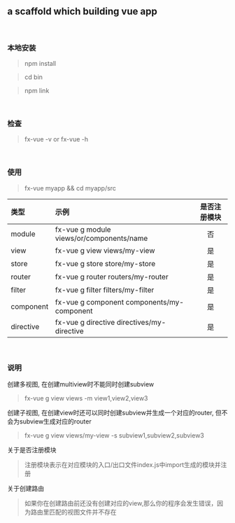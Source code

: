 ## a scaffold which building vue app

<br/>

### 本地安装

>npm install

>cd bin

>npm link

<br/>

### 检查

>fx-vue -v or fx-vue -h

<br/>

### 使用

>fx-vue myapp && cd myapp/src


| 类型       | 示例                                       |   是否注册模块  |
| :-------- | :------------------------------------------| :-----------: |
| module    | fx-vue g module views/or/components/name   |       否      |
| view      | fx-vue g view views/my-view                |       是      |
| store     | fx-vue g store store/my-store              |       是      |
| router    | fx-vue g router routers/my-router          |       是      |
| filter    | fx-vue g filter filters/my-filter          |       是      |
| component | fx-vue g component components/my-component |       是      |
| directive | fx-vue g directive directives/my-directive |       是      |

<br/>

### 说明

创建多视图, 在创建multiview时不能同时创建subview
>fx-vue g view views -m view1,view2,view3

创建子视图, 在创建view时还可以同时创建subview并生成一个对应的router, 但不会为subview生成对应的router
>fx-vue g view views/my-view -s subview1,subview2,subview3

关于是否注册模块
>注册模块表示在对应模块的入口/出口文件index.js中import生成的模块并注册

关于创建路由
>如果你在创建路由前还没有创建对应的view,那么你的程序会发生错误，因为路由里匹配的视图文件并不存在

<br/>
